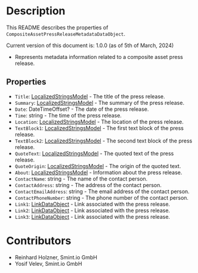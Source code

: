Description
===========
This README describes the properties of `CompositeAssetPressReleaseMetadataDataObject`.

Current version of this document is: 1.0.0 (as of 5th of March, 2024)

- Represents metadata information related to a composite asset press release.

## Properties
- `Title`: [LocalizedStringsModel](../Common/LocalizedStringsModel.md) - The title of the press release.
- `Summary`: [LocalizedStringsModel](../Common/LocalizedStringsModel.md) - The summary of the press release.
- `Date`: DateTimeOffset? - The date of the press release.
- `Time`: string - The time of the press release.
- `Location`: [LocalizedStringsModel](../Common/LocalizedStringsModel.md) - The location of the press release.
- `TextBlock1`: [LocalizedStringsModel](../Common/LocalizedStringsModel.md) - The first text block of the press release.
- `TextBlock2`: [LocalizedStringsModel](../Common/LocalizedStringsModel.md) - The second text block of the press release.
- `QuoteText`: [LocalizedStringsModel](../Common/LocalizedStringsModel.md) - The quoted text of the press release.
- `QuoteOrigin`: [LocalizedStringsModel](../Common/LocalizedStringsModel.md) - The origin of the quoted text.
- `About`: [LocalizedStringsModel](../Common/LocalizedStringsModel.md) - Information about the press release.
- `ContactName`: string - The name of the contact person.
- `ContactAddress`: string - The address of the contact person.
- `ContactEmailAddress`: string - The email address of the contact person.
- `ContactPhoneNumber`: string - The phone number of the contact person.
- `Link1`: [LinkDataObject](LinkDataObject.md) - Link associated with the press release.
- `Link2`: [LinkDataObject](LinkDataObject.md) - Link associated with the press release.
- `Link3`: [LinkDataObject](LinkDataObject.md) - Link associated with the press release.

Contributors
============

- Reinhard Holzner, Smint.io GmbH
- Yosif Velev, Smint.io GmbH